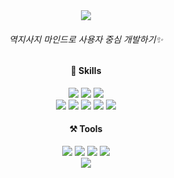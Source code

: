 
<div align="center">
  <img src="https://capsule-render.vercel.app/api?type=venom&height=100&color=gradient&text=RABO's%20Repositoy&textBg=false&fontSize=70&section=header&reversal=false&fontAlign=50&animation=fadeIn&fontColor=dabae9">
</div>
<div align="center">
  <h6>역지사지 마인드로 사용자 중심 개발하기✨</h6>
</div>
<div align="center">	
  	<h4>🌱 Skills</h4>
  <img src="https://img.shields.io/badge/MySQL-00000F?style=flat&logo=mysql&logoColor=white" />
  <img src="https://img.shields.io/badge/Microsoft_SQL_Server-CC2927?style=flat&logo=microsoft-sql-server&logoColor=white"> 
  <img src="https://img.shields.io/badge/Oracle-F80000?style=flat&logo=oracle&logoColor=black" />
  <br>
  <img src="https://img.shields.io/badge/Java-ED8B00?style=flat&logo=openjdk&logoColor=white" />
  <img src="https://img.shields.io/badge/JavaScript-F7DF1E?style=flat&logo=JavaScript&logoColor=white" />
  <img src="https://img.shields.io/badge/jQuery-0769AD?style=flat&logo=jquery&logoColor=white" />
	<img src="https://img.shields.io/badge/HTML5-E34F26?style=flat&logo=HTML5&logoColor=white" />
	<img src="https://img.shields.io/badge/CSS3-1572B6?style=flat&logo=CSS3&logoColor=white" />
	
</div>
<div align="center">
	<h4>⚒️ Tools</h4>
	<img src="https://img.shields.io/badge/Spring-6DB33F?style=flat&logo=spring&logoColor=white" />
	<img src="https://img.shields.io/badge/Eclipse-2C2255?style=flat&logo=eclipse&logoColor=white">
  <img src="https://img.shields.io/badge/Github-181717?style=flat&logo=github&logoColor=white" />
	<img src="https://img.shields.io/badge/Discord-5865F2?style=flat&logo=Discord&logoColor=white" />
</div>

<!--
<div align="center">
	<h4>📫 SNS & Email</h4>
	<a href="https://rabo93.tistory.com/" title="바로가기(새창)" target="_blank">
		<img src="https://img.shields.io/badge/tistory-ed461d?style=flat&logo=Tistory&logoColor=white" />
	</a>
</div>
-->
<div align="center">
  <a href="https://hits.seeyoufarm.com"><img src="https://hits.seeyoufarm.com/api/count/incr/badge.svg?url=https%3A%2F%2Fgithub.com%2Frabo93&count_bg=%23C5EDA7&title_bg=%236AB78E&icon=&icon_color=%23E7E7E7&title=visit&edge_flat=false"/></a>
</div>




<!--
## Hi there 👋
-->
<!--
**rabo93/rabo93** is a ✨ _special_ ✨ repository because its `README.md` (this file) appears on your GitHub profile.

Here are some ideas to get you started:

- 🔭 I’m currently working on ...
- 🌱 I’m currently learning ...
- 👯 I’m looking to collaborate on ...
- 🤔 I’m looking for help with ...
- 💬 Ask me about ...
- 📫 How to reach me: ...
- 😄 Pronouns: ...
- ⚡ Fun fact: ...
-->
